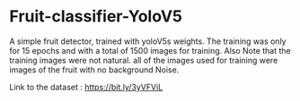 # Fruit-classifier-YoloV5
A simple fruit detector, trained with yoloV5s weights. The training was only for 15 epochs and with a total of 1500 images for training. 
Also Note that the training images were not natural. all of the images used for training were images of the fruit with no background Noise.

Link to the dataset : https://bit.ly/3yVFViL
